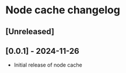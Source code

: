 <!-- Keep a Changelog guide -> https://keepachangelog.com -->

# Node cache changelog

## [Unreleased]

## [0.0.1] - 2024-11-26
- Initial release of node cache
